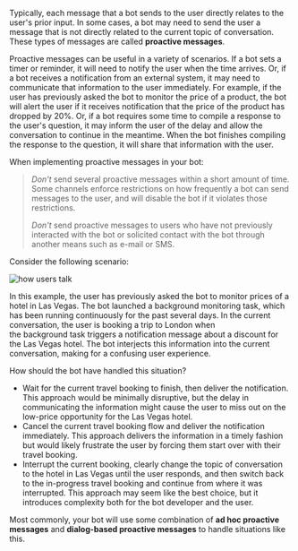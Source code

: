 Typically, each message that a bot sends to the user directly relates to the user's prior input. 
In some cases, a bot may need to send the user a message that is not directly related to the current topic of conversation. These types of messages are called **proactive messages**. 

Proactive messages can be useful in a variety of scenarios. 
If a bot sets a timer or reminder, it will need to notify the user when the time arrives. 
Or, if a bot receives a notification from an external system, it may need to communicate that information to the user immediately. 
For example, if the user has previously asked the bot to monitor the price of a product, 
the bot will alert the user if it receives notification that the price of the product has dropped by 20%. 
Or, if a bot requires some time to compile a response to the user's question, it may inform the user of the delay and allow the conversation to continue in the meantime. 
When the bot finishes compiling the response to the question, it will share 
that information with the user. 

When implementing proactive messages in your bot:

> *Don't* send several proactive messages within a short amount of time. Some channels enforce 
> restrictions on how frequently a bot can send messages to the user, and will disable the bot 
> if it violates those restrictions.
>
> *Don't* send proactive messages to users who have not previously interacted with the bot or
> solicited contact with the bot through another means such as e-mail or SMS.

Consider the following scenario:

![how users talk](~/media/designing-bots/capabilities/proactive1.png)

In this example, the user has previously asked the bot to monitor prices of a hotel in Las Vegas. 
The bot launched a background monitoring task, which has been running continuously for the past several days. 
In the current conversation, the user is booking a trip to London when  
the background task triggers a notification message about a discount for the Las Vegas hotel.
The bot interjects this information into the current conversation, making for a confusing user experience. 

How should the bot have handled this situation? 

- Wait for the current travel booking to finish, then deliver the notification. This approach would be minimally disruptive, but the delay in communicating the information might cause the user to miss out on the low-price opportunity for the Las Vegas hotel. 
- Cancel the current travel booking flow and deliver the notification immediately. This approach delivers the information in a timely fashion but would likely frustrate the user by forcing them start over with their travel booking. 
- Interrupt the current booking, clearly change the topic of conversation to the hotel in Las Vegas until the user responds, and then switch back to the in-progress travel booking and continue from where it was interrupted. This approach may seem like the best choice, but it introduces complexity both for the bot developer and the user.

Most commonly, your bot will use some combination of **ad hoc proactive messages** and **dialog-based proactive messages** to handle situations like this. 